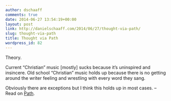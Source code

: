 ```yaml
---
author: dschaaff
comments: true
date: 2014-06-27 13:54:19+00:00
layout: post
link: http://danielschaaff.com/2014/06/27/thought-via-path/
slug: thought-via-path
title: Thought via Path
wordpress_id: 82
---
```


Theory.





Current “Christian” music [mostly] sucks because it’s uninspired and insincere. Old school “Christian” music holds up because there is no getting around the writer feeling and wrestling with every word they sang.





Obviously there are exceptions but I think this holds up in most cases. – Read on [Path](https://path.com/p/k3G4U).
